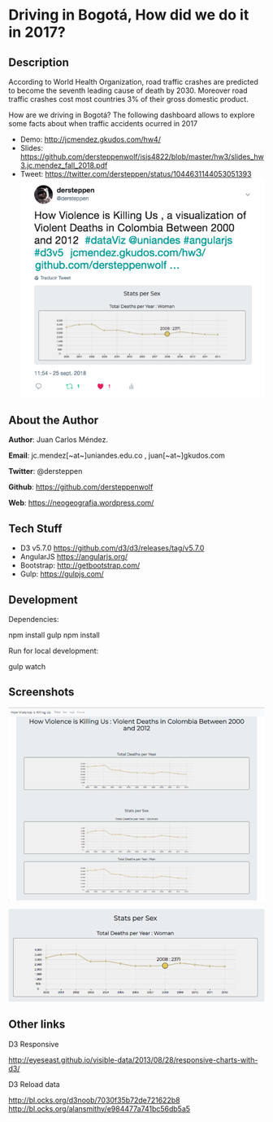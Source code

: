 # Driving in Bogotá, How did we do it in 2017?

## Description

According to World Health Organization, road traffic crashes are predicted to become the seventh leading cause of death by 2030. Moreover road traffic crashes cost most countries 3% of their gross domestic product.

How are we driving in Bogotá? The following dashboard allows to explore some facts about when traffic accidents ocurred in 2017

* Demo: http://jcmendez.gkudos.com/hw4/
* Slides: https://github.com/dersteppenwolf/isis4822/blob/master/hw3/slides_hw3.jc.mendez_fall_2018.pdf
* Tweet: https://twitter.com/dersteppen/status/1044631144053051393
![tweet](https://raw.githubusercontent.com/dersteppenwolf/isis4822/master/hw3/images/tweet.png "tweet")

## About the Author 

**Author**: Juan Carlos Méndez.   

**Email**: jc.mendez[~at~]uniandes.edu.co , juan[~at~]gkudos.com

**Twitter**: @dersteppen

**Github**: https://github.com/dersteppenwolf

**Web**: https://neogeografia.wordpress.com/

## Tech Stuff

* D3 v5.7.0 https://github.com/d3/d3/releases/tag/v5.7.0
* AngularJS https://angularjs.org/
* Bootstrap: http://getbootstrap.com/
* Gulp: https://gulpjs.com/

## Development

Dependencies: 

  npm install gulp
  npm install

Run for local development:

  gulp watch


## Screenshots

![alt text](https://raw.githubusercontent.com/dersteppenwolf/isis4822/master/hw3/images/main.png "Visualization")


![alt text](https://raw.githubusercontent.com/dersteppenwolf/isis4822/master/hw3/images/detail.png "Visualization")

## Other links

D3 Responsive

  http://eyeseast.github.io/visible-data/2013/08/28/responsive-charts-with-d3/

D3 Reload data

  http://bl.ocks.org/d3noob/7030f35b72de721622b8
  http://bl.ocks.org/alansmithy/e984477a741bc56db5a5





